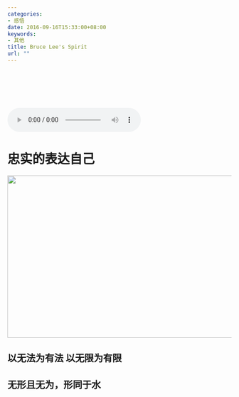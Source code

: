 ```yaml
---
categories:
- 感悟
date: 2016-09-16T15:33:00+08:00
keywords:
- 其他
title: Bruce Lee's Spirit
url: ""
---
```

<br/>
<br/>
<br/>
<br/>
<br/>
<audio autoplay="autoplay" controls="controls"loop="loop" preload="auto"
            src="/media/music/Bruce Lee Theme.mp3">
      你的浏览器不支持audio标签
</audio>

# **忠实的表达自己**

<div>
    <img src="/media/reflections_img/Bruce Lee's img.jpg" width="650px" height="365px"/> 
</div>


## **以无法为有法 以无限为有限**

## **无形且无为，形同于水**

<br/>
<br/>
<br/>
<br/>
<br/>

